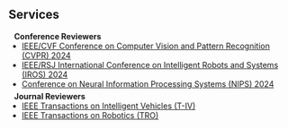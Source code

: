 ## Services

<h4 style="margin:0 10px 0;">Conference Reviewers</h4>

<ul style="margin:0 0 5px;">
  <li><a href="https://cvpr.thecvf.com/"><autocolor>IEEE/CVF Conference on Computer Vision and Pattern Recognition (CVPR) 2024</autocolor></a></li>
  <li><a href="https://iros2024-abudhabi.org/"><autocolor>IEEE/RSJ International Conference on Intelligent Robots and Systems (IROS) 2024</autocolor></a></li>
  <li><a href="https://nips.cc/Conferences/2024"><autocolor>Conference on Neural Information Processing Systems (NIPS) 2024</autocolor></a></li>
</ul>

<h4 style="margin:0 10px 0;">Journal Reviewers</h4>

<ul style="margin:0 0 20px;">
  <li><a href="https://ieee-itss.org/pub/t-iv/"><autocolor>IEEE Transactions on Intelligent Vehicles (T-IV)</autocolor></a></li>
  <li><a href="https://ieeexplore.ieee.org/xpl/RecentIssue.jsp?punumber=8860"><autocolor>IEEE Transactions on Robotics (TRO)</autocolor></a></li>
</ul>
